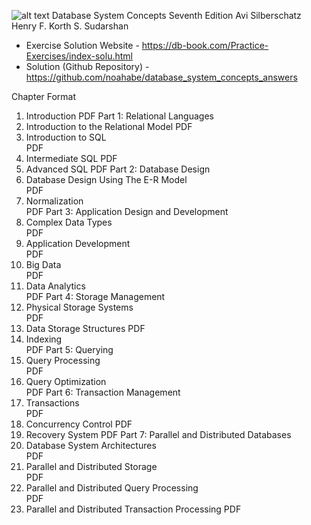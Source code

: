 ![alt text](https://db-book.com/Practice-Exercises/images/db7-cover.jpg)
Database System Concepts
Seventh Edition
Avi Silberschatz
Henry F. Korth
S. Sudarshan

* Exercise Solution Website - https://db-book.com/Practice-Exercises/index-solu.html
* Solution (Github Repository) - https://github.com/noahabe/database_system_concepts_answers


Chapter	Format
1. Introduction	
PDF
Part 1: Relational Languages
2. Introduction to the Relational Model	
PDF
3. Introduction to SQL	
PDF
4. Intermediate SQL	
PDF
5. Advanced SQL	
PDF
Part 2: Database Design
6. Database Design Using The E-R Model	
PDF
7. Normalization	
PDF
Part 3: Application Design and Development
8. Complex Data Types	
PDF
9. Application Development	
PDF
10. Big Data	
PDF
11. Data Analytics	
PDF
Part 4: Storage Management
12. Physical Storage Systems	
PDF
13. Data Storage Structures	
PDF
14. Indexing	
PDF
Part 5: Querying
15. Query Processing	
PDF
16. Query Optimization	
PDF
Part 6: Transaction Management
17. Transactions	
PDF
18. Concurrency Control	
PDF
19. Recovery System	
PDF
Part 7: Parallel and Distributed Databases
20. Database System Architectures	
PDF
21. Parallel and Distributed Storage	
PDF
22. Parallel and Distributed Query Processing	
PDF
23. Parallel and Distributed Transaction Processing	
PDF
